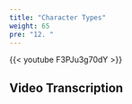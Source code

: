 ```yaml
---
title: "Character Types"
weight: 65
pre: "12. "
---
```


{{< youtube F3PJu3g70dY >}}

## Video Transcription
